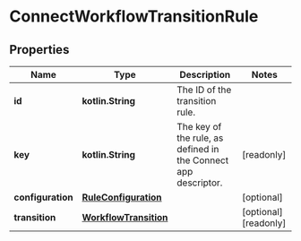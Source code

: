 
# ConnectWorkflowTransitionRule

## Properties
Name | Type | Description | Notes
------------ | ------------- | ------------- | -------------
**id** | **kotlin.String** | The ID of the transition rule. | 
**key** | **kotlin.String** | The key of the rule, as defined in the Connect app descriptor. |  [readonly]
**configuration** | [**RuleConfiguration**](RuleConfiguration.md) |  |  [optional]
**transition** | [**WorkflowTransition**](WorkflowTransition.md) |  |  [optional] [readonly]



